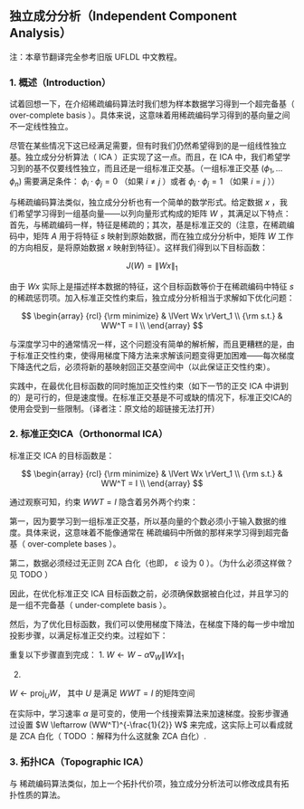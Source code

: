 ## 独立成分分析（Independent Component Analysis）  

注：本章节翻译完全参考旧版 UFLDL 中文教程。  

### 1. 概述（Introduction）

试着回想一下，在介绍稀疏编码算法时我们想为样本数据学习得到一个超完备基（ over-complete basis ）。具体来说，这意味着用稀疏编码学习得到的基向量之间不一定线性独立。



尽管在某些情况下这已经满足需要，但有时我们仍然希望得到的是一组线性独立基。独立成分分析算法（ ICA ）正实现了这一点。而且，在 ICA 中，我们希望学习到的基不仅要线性独立，而且还是一组标准正交基。（一组标准正交基 $(\phi_1, \ldots \phi_n)$ 需要满足条件： $\phi_i \cdot \phi_j = 0$ （如果 $i \ne j$ ）或者 $\phi_i \cdot \phi_j = 1$ （如果 $i = j$ ））


与稀疏编码算法类似，独立成分分析也有一个简单的数学形式。给定数据 $x$ ，我们希望学习得到一组基向量――以列向量形式构成的矩阵 $W$ ，其满足以下特点：首先，与稀疏编码一样，特征是稀疏的；其次，基是标准正交的（注意，在稀疏编码中，矩阵 $A$ 用于将特征 $s$ 映射到原始数据，而在独立成分分析中，矩阵 $W$ 工作的方向相反，是将原始数据 $x$ 映射到特征）。这样我们得到以下目标函数：

$$
J(W) = \lVert Wx \rVert_1 
$$

由于 $Wx$ 实际上是描述样本数据的特征，这个目标函数等价于在稀疏编码中特征 $s$ 的稀疏惩罚项。加入标准正交性约束后，独立成分分析相当于求解如下优化问题：

$$
\begin{array}
{rcl} {\rm minimize} & \lVert Wx \rVert_1 \\ {\rm s.t.} & WW^T = I \\ 
\end{array}
$$

与深度学习中的通常情况一样，这个问题没有简单的解析解，而且更糟糕的是，由于标准正交性约束，使得用梯度下降方法来求解该问题变得更加困难――每次梯度下降迭代之后，必须将新的基映射回正交基空间中（以此保证正交性约束）。

实践中，在最优化目标函数的同时施加正交性约束（如下一节的正交 ICA 中讲到的）是可行的，但是速度慢。在标准正交基是不可或缺的情况下，标准正交ICA的使用会受到一些限制。（译者注：原文给的超链接无法打开）


### 2. 标准正交ICA（Orthonormal ICA）

标准正交 ICA 的目标函数是：  

$$
\begin{array}
{rcl} {\rm minimize} & \lVert Wx \rVert_1 \\ {\rm s.t.} & WW^T = I 
\\ 
\end{array}
$$

通过观察可知，约束 $WWT = I$ 隐含着另外两个约束：

第一，因为要学习到一组标准正交基，所以基向量的个数必须小于输入数据的维度。具体来说，这意味着不能像通常在 稀疏编码中所做的那样来学习得到超完备基（ over-complete bases ）。

第二，数据必须经过无正则 ZCA 白化（也即， $ε$ 设为 $0$ ）。（为什么必须这样做？见 TODO ）


因此，在优化标准正交 ICA 目标函数之前，必须确保数据被白化过，并且学习的是一组不完备基（ under-complete basis ）。


然后，为了优化目标函数，我们可以使用梯度下降法，在梯度下降的每一步中增加投影步骤，以满足标准正交约束。过程如下：


重复以下步骤直到完成：
1. 
$W \leftarrow W - \alpha \nabla_W \lVert Wx \rVert_1$

2. 
$W \leftarrow \operatorname{proj}_U W$， 其中 $U$ 是满足 $WWT = I$ 的矩阵空间


在实际中，学习速率 $α$ 是可变的，使用一个线搜索算法来加速梯度。投影步骤通过设置 $W \leftarrow (WW^T)^{-\frac{1}{2}} W$ 来完成，这实际上可以看成就是 ZCA 白化（ TODO ：解释为什么这就象 ZCA 白化）.


### 3. 拓扑ICA（Topographic ICA）

与 稀疏编码算法类似，加上一个拓扑代价项，独立成分分析法可以修改成具有拓扑性质的算法。 
